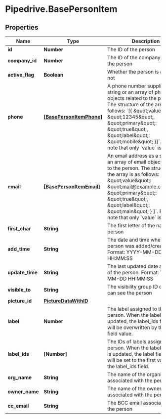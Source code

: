 # Pipedrive.BasePersonItem

## Properties

Name | Type | Description | Notes
------------ | ------------- | ------------- | -------------
**id** | **Number** | The ID of the person | [optional] 
**company_id** | **Number** | The ID of the company related to the person | [optional] 
**active_flag** | **Boolean** | Whether the person is active or not | [optional] 
**phone** | [**[BasePersonItemPhone]**](BasePersonItemPhone.md) | A phone number supplied as a string or an array of phone objects related to the person. The structure of the array is as follows: &#x60;[{ \&quot;value\&quot;: \&quot;12345\&quot;, \&quot;primary\&quot;: \&quot;true\&quot;, \&quot;label\&quot;: \&quot;mobile\&quot; }]&#x60;. Please note that only &#x60;value&#x60; is required. | [optional] 
**email** | [**[BasePersonItemEmail]**](BasePersonItemEmail.md) | An email address as a string or an array of email objects related to the person. The structure of the array is as follows: &#x60;[{ \&quot;value\&quot;: \&quot;mail@example.com\&quot;, \&quot;primary\&quot;: \&quot;true\&quot;, \&quot;label\&quot;: \&quot;main\&quot; } ]&#x60;. Please note that only &#x60;value&#x60; is required. | [optional] 
**first_char** | **String** | The first letter of the name of the person | [optional] 
**add_time** | **String** | The date and time when the person was added/created. Format: YYYY-MM-DD HH:MM:SS | [optional] 
**update_time** | **String** | The last updated date and time of the person. Format: YYYY-MM-DD HH:MM:SS | [optional] 
**visible_to** | **String** | The visibility group ID of who can see the person | [optional] 
**picture_id** | [**PictureDataWithID**](PictureDataWithID.md) |  | [optional] 
**label** | **Number** | The label assigned to the person. When the label field is updated, the label_ids field value will be overwritten by the label field value. | [optional] 
**label_ids** | **[Number]** | The IDs of labels assigned to the person. When the label_ids field is updated, the label field value will be set to the first value of the label_ids field. | [optional] 
**org_name** | **String** | The name of the organization associated with the person | [optional] 
**owner_name** | **String** | The name of the owner associated with the person | [optional] 
**cc_email** | **String** | The BCC email associated with the person | [optional] 


